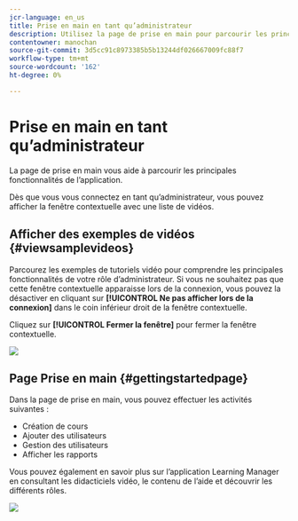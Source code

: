```yaml
---
jcr-language: en_us
title: Prise en main en tant qu’administrateur
description: Utilisez la page de prise en main pour parcourir les principales fonctionnalités d’administration d’Adobe Learning Manager.
contentowner: manochan
source-git-commit: 3d5cc91c8973385b5b13244df026667009fc88f7
workflow-type: tm+mt
source-wordcount: '162'
ht-degree: 0%

---
```




# Prise en main en tant qu’administrateur

La page de prise en main vous aide à parcourir les principales fonctionnalités de l’application.

Dès que vous vous connectez en tant qu’administrateur, vous pouvez afficher la fenêtre contextuelle avec une liste de vidéos.

## Afficher des exemples de vidéos {#viewsamplevideos}

Parcourez les exemples de tutoriels vidéo pour comprendre les principales fonctionnalités de votre rôle d’administrateur. Si vous ne souhaitez pas que cette fenêtre contextuelle apparaisse lors de la connexion, vous pouvez la désactiver en cliquant sur **[!UICONTROL Ne pas afficher lors de la connexion]** dans le coin inférieur droit de la fenêtre contextuelle.

Cliquez sur **[!UICONTROL Fermer la fenêtre]** pour fermer la fenêtre contextuelle.

![](assets/welcome-videos-e1439961904106.png)

## Page Prise en main {#gettingstartedpage}

Dans la page de prise en main, vous pouvez effectuer les activités suivantes :

* Création de cours
* Ajouter des utilisateurs
* Gestion des utilisateurs
* Afficher les rapports

Vous pouvez également en savoir plus sur l’application Learning Manager en consultant les didacticiels vidéo, le contenu de l’aide et découvrir les différents rôles.

![](assets/admin-landing-page-300x204.png)

